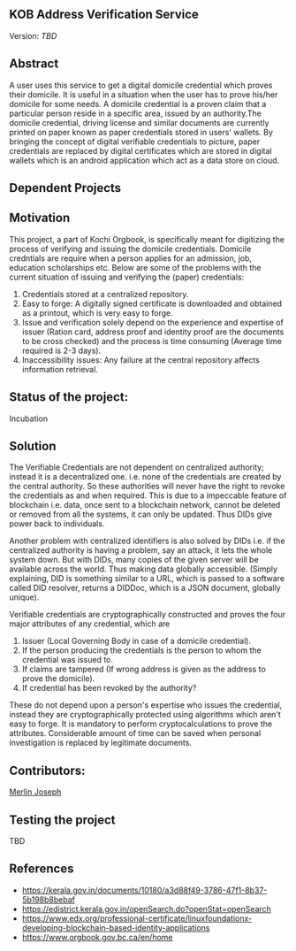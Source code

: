 ## KOB Address Verification Service
Version: _TBD_

## Abstract

 A user uses this service to get a digital domicile credential which proves
their domicile. It is useful in a situation when the user has to prove his/her domicile for
some needs. A domicile credential is a proven claim that a particular person reside in a specific area, issued by an authority.The domicile credential, driving license and similar documents are currently printed on paper known as paper credentials stored in users' wallets. By bringing the concept of digital verifiable credentials to picture, paper credentials are replaced by digital certificates which are stored in digital wallets which is an android application which act as a data store on cloud.

## Dependent Projects



## Motivation

This project, a part of Kochi Orgbook, is specifically meant for digitizing the process of verifying and issuing the domicile credentials. Domicile credntials are require when a person applies for an admission, job, education scholarships etc.
Below are some of the problems with the current situation of issuing and verifying the (paper) credentials:

1. Credentials stored at a  centralized repository.
2. Easy to forge: A digitally signed certificate is downloaded and obtained as a printout, which is very easy to forge.
3. Issue and verification solely depend on the experience and expertise of issuer (Ration card, address proof and identity proof are the documents to be cross checked) and the process is time consuming (Average time required is 2-3 days).
4. Inaccessibility issues: Any failure at the central repository affects information retrieval.

## Status of the project:

Incubation

## Solution 


The Verifiable Credentials are not dependent on centralized authority; instead it is a decentralized one. i.e. none of the credentials are created by the central authority. 
So these authorities will never have the right to revoke the credentials as and when required. This is due to a impeccable feature of blockchain i.e. data, once sent to a blockchain network, cannot be deleted or removed from all the systems, it can only be updated. Thus DIDs give power back to individuals. 

Another problem with centralized identifiers is also solved by DIDs i.e. if the centralized authority is having a problem, say an attack, it lets the whole system down. But with DIDs, many copies of the given server will be available across the world. Thus making data globally accessible.
(Simply explaining, DID is something similar to a URL, which is passed to a software called DID resolver, returns a DIDDoc, which is a JSON document, globally unique).


Verifiable credentials are cryptographically constructed and proves the four major attributes of any credential, which are
  1. Issuer (Local Governing Body in case of a domicile credential).
  2. If the person producing the credentials is the person to whom the credential was issued to.
  3. If claims are tampered (If wrong address is given as the address to prove the domicile).
  4. If credential has been revoked by the authority?
  
  
  These do not depend upon a person's expertise who issues the credential, instead they are cryptographically protected using algorithms which aren't easy to forge. It is 
  mandatory to perform cryptocalculations to prove the attributes. Considerable amount of time can be saved when personal investigation is replaced by legitimate documents.
  
 
## Contributors:

[Merlin Joseph](https://github.com/merjos369)

## Testing the project

TBD

## References

- https://kerala.gov.in/documents/10180/a3d88f49-3786-47f1-8b37-5b198b8bebaf
- https://edistrict.kerala.gov.in/openSearch.do?openStat=openSearch
- https://www.edx.org/professional-certificate/linuxfoundationx-developing-blockchain-based-identity-applications
- https://www.orgbook.gov.bc.ca/en/home 
